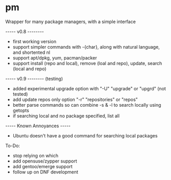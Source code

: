 pm
==

Wrapper for many package managers, with a simple interface


----- v0.8 --------
- first working version
- support simpler commands with -{char}, along with natural language, and shortented nl
- support apt/dpkg, yum, pacman/packer
- support install (repo and local), remove (loal and repo), update, search (local and repo)

----- v0.9 -------- (testing) 
- added experimental upgrade option with "-U" "upgrade" or "upgrd" (not tested)
- add update repos only option "-r" "repositories" or "repos"
- better parse commands so can combine -s & -l to search locally using getopts
- if searching local and no package specified, list all

----- Known Annoyances -----
- Ubuntu doesn't have a good command for searching local packages

To-Do:
- stop relying on which
- add opensuse/zypper support
- add gentoo/emerge support
- follow up on DNF development

